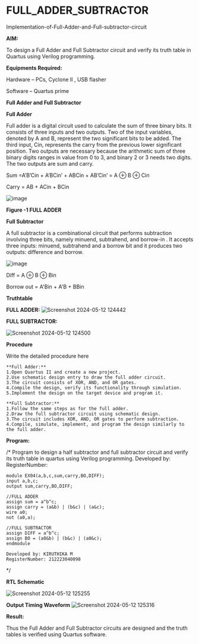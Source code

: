 # FULL_ADDER_SUBTRACTOR

Implementation-of-Full-Adder-and-Full-subtractor-circuit

**AIM:**

To design a Full Adder and Full Subtractor circuit and verify its truth table in Quartus using Verilog programming.

**Equipments Required:**

Hardware – PCs, Cyclone II , USB flasher

Software – Quartus prime

**Full Adder and Full Subtractor**

**Full Adder**

Full adder is a digital circuit used to calculate the sum of three binary bits. It consists of three inputs and two outputs. Two of the input variables, denoted by A and B, represent the two significant bits to be added. The third input, Cin, represents the carry from the previous lower significant position. Two outputs are necessary because the arithmetic sum of three binary digits ranges in value from 0 to 3, and binary 2 or 3 needs two digits. The two outputs are sum and carry.

Sum =A’B’Cin + A’BCin’ + ABCin + AB’Cin’ = A ⊕ B ⊕ Cin 

Carry = AB + ACin + BCin

![image](https://github.com/naavaneetha/FULL_ADDER_SUBTRACTOR/assets/154305477/0f30ba51-5ffb-4198-845f-18e054f675e7)

**Figure -1 FULL ADDER**

**Full Subtractor**

A full subtractor is a combinational circuit that performs subtraction involving three bits, namely minuend, subtrahend, and borrow-in . It accepts three inputs: minuend, subtrahend and a borrow bit and it produces two outputs: difference and borrow.

![image](https://github.com/naavaneetha/FULL_ADDER_SUBTRACTOR/assets/154305477/02b24f51-ab51-4304-9ad6-7b81ffc1ead5)

Diff = A ⊕ B ⊕ Bin 

Borrow out = A'Bin + A'B + BBin

**Truthtable**

**FULL ADDER:**
![Screenshot 2024-05-12 124442](https://github.com/Kiruthikasutha/FULL_ADDER_SUBTRACTOR/assets/144979570/81e5b20f-0777-4c09-aec4-6510aa10f8fd)

**FULL SUBTRACTOR:**

![Screenshot 2024-05-12 124500](https://github.com/Kiruthikasutha/FULL_ADDER_SUBTRACTOR/assets/144979570/07f34d45-8a43-4ab6-86f4-7c197096b47e)



**Procedure**

Write the detailed procedure here

~~~
**Full Adder:**
1.Open Quartus II and create a new project.
2.Use schematic design entry to draw the full adder circuit. 
3.The circuit consists of XOR, AND, and OR gates. 
4.Compile the design, verify its functionality through simulation. 
5.Implement the design on the target device and program it.

**Full Subtractor:** 
1.Follow the same steps as for the full adder. 
2.Draw the full subtractor circuit using schematic design. 
3.The circuit includes XOR, AND, OR gates to perform subtraction. 
4.Compile, simulate, implement, and program the design similarly to the full adder.
~~~


**Program:**

/* Program to design a half subtractor and full subtractor circuit and verify its truth table in quartus using Verilog programming. Developed by: RegisterNumber:

~~~
module EX04(a,b,c,sum,carry,BO,DIFF);
input a,b,c;
output sum,carry,BO,DIFF;

//FULL ADDER
assign sum = a^b^c;
assign carry = (a&b) | (b&c) | (a&c);
wire a0;
not (a0,a);

//FULL SUBTRACTOR
assign DIFF = a^b^c;
assign BO = (a0&b) | (b&c) | (a0&c);
endmodule

Developed by: KIRUTHIKA M
RegisterNumber: 212223040098
~~~
*/

**RTL Schematic**

![Screenshot 2024-05-12 125255](https://github.com/Kiruthikasutha/FULL_ADDER_SUBTRACTOR/assets/144979570/323f09a9-42cf-488b-8600-ac314e5184bb)


**Output Timing Waveform**
![Screenshot 2024-05-12 125316](https://github.com/Kiruthikasutha/FULL_ADDER_SUBTRACTOR/assets/144979570/41cfb781-4fd6-4bfd-a90c-c825e5ce482c)

**Result:**

Thus the Full Adder and Full Subtractor circuits are designed and the truth tables is verified using Quartus software.



